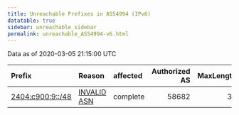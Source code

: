 ```yaml
---
title: Unreachable Prefixes in AS54994 (IPv6)
datatable: true
sidebar: unreachable_sidebar
permalink: unreachable_AS54994-v6.html
---
```


Data as of 2020-03-05 21:15:00 UTC


<div class="datatable-begin"></div>

| Prefix                                                     | Reason                                                                                                  | affected   |   Authorized AS |   MaxLength | Anchor                                       |   unreachable /48s |
|:-----------------------------------------------------------|:--------------------------------------------------------------------------------------------------------|:-----------|----------------:|------------:|:---------------------------------------------|-------------------:|
| [2404:c900:9::/48](https://stat.ripe.net/2404:c900:9::/48) | [INVALID ASN](https://rpki-validator.ripe.net/announcement-preview?asn=AS54994&prefix=2404:c900:9::/48) | complete   |           58682 |          36 | [APNIC](unreachable_APNIC_RPKI_Root-v6.html) |                  1 |

<div class="datatable-end"></div>
